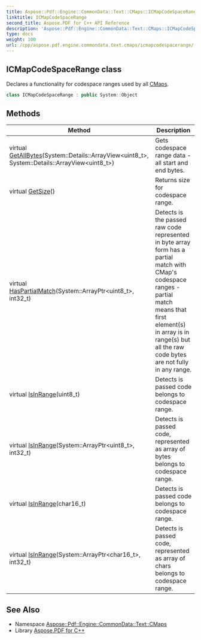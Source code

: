 ```yaml
---
title: Aspose::Pdf::Engine::CommonData::Text::CMaps::ICMapCodeSpaceRange class
linktitle: ICMapCodeSpaceRange
second_title: Aspose.PDF for C++ API Reference
description: 'Aspose::Pdf::Engine::CommonData::Text::CMaps::ICMapCodeSpaceRange class. Declares a functionality for codespace ranges used by all CMaps in C++.'
type: docs
weight: 100
url: /cpp/aspose.pdf.engine.commondata.text.cmaps/icmapcodespacerange/
---
```

## ICMapCodeSpaceRange class


Declares a functionality for codespace ranges used by all [CMaps](../).

```cpp
class ICMapCodeSpaceRange : public System::Object
```

## Methods

| Method | Description |
| --- | --- |
| virtual [GetAllBytes](./getallbytes/)(System::Details::ArrayView\<uint8_t\>, System::Details::ArrayView\<uint8_t\>) | Gets codespace range data - all start and end bytes. |
| virtual [GetSize](./getsize/)() | Returns size for codespace range. |
| virtual [HasPartialMatch](./haspartialmatch/)(System::ArrayPtr\<uint8_t\>, int32_t) | Detects is the passed raw code represented in byte array form has a partial match with CMap's codespace ranges - partial match means that first element(s) in array is in range(s) but all the raw code bytes are not fully in any range. |
| virtual [IsInRange](./isinrange/)(uint8_t) | Detects is passed code belongs to codespace range. |
| virtual [IsInRange](./isinrange/)(System::ArrayPtr\<uint8_t\>, int32_t) | Detects is passed code, represented as array of bytes belongs to codespace range. |
| virtual [IsInRange](./isinrange/)(char16_t) | Detects is passed code belongs to codespace range. |
| virtual [IsInRange](./isinrange/)(System::ArrayPtr\<char16_t\>, int32_t) | Detects is passed code, represented as array of chars belongs to codespace range. |
## See Also

* Namespace [Aspose::Pdf::Engine::CommonData::Text::CMaps](../)
* Library [Aspose.PDF for C++](../../)
